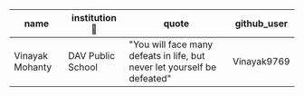 | name        | institution 🚩|quote|github_user|
| ----------- | ----------- |-------     |--------|
| Vinayak Mohanty      | DAV Public School       |"You will face many defeats in life, but never let yourself be defeated"      | Vinayak9769|
